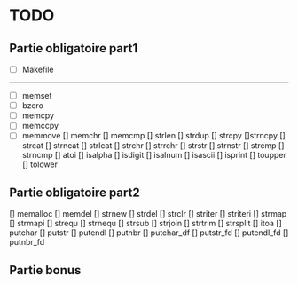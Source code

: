 # TODO

## Partie obligatoire part1

- [ ] Makefile

---

- [ ] memset
- [ ] bzero
- [ ] memcpy
- [ ] memccpy
- [ ] memmove
[] memchr
[] memcmp
[] strlen
[] strdup
[] strcpy
[]strncpy
[] strcat
[] strncat
[] strlcat
[] strchr
[] strrchr
[] strstr
[] strnstr
[] strcmp
[] strncmp
[] atoi
[] isalpha
[] isdigit
[] isalnum
[] isascii
[] isprint
[] toupper
[] tolower

## Partie obligatoire part2

[] memalloc
[] memdel
[] strnew
[] strdel
[] strclr
[] striter
[] striteri
[] strmap
[] strmapi
[] strequ
[] strnequ
[] strsub
[] strjoin
[] strtrim
[] strsplit
[] itoa
[] putchar
[] putstr
[] putendl
[] putnbr
[] putchar_df
[] putstr_fd
[] putendl_fd
[] putnbr_fd

## Partie bonus
